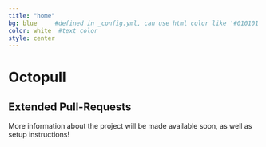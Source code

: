 ```yaml
---
title: "home"
bg: blue     #defined in _config.yml, can use html color like '#010101'
color: white  #text color
style: center
---
```


# Octopull

## Extended Pull-Requests

More information about the project will be made available soon, as well as setup instructions!
